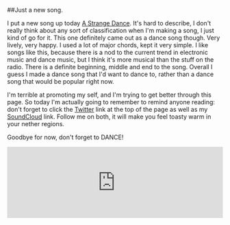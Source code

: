 <!-- 
.. title: A Strange Dance
.. slug: a-strange-dance
.. date: 2014/05/23 08:42:36
.. tags: music, dance, instrumental, Update
.. link: 
.. description: I put a new song up		
.. type: text
-->

##Just a new song. 

I put a new song up today [A Strange Dance](https://soundcloud.com/al_hacha/strange-dance). It's hard to describe, I don't really think about any sort of classification when I'm making a song, I just kind of go for it. This one definitely came out as a dance song though. Very lively, very happy. I used a lot of major chords, kept it very simple. I like songs like this, because there is a nod to the current trend in electronic music and dance music, but I think it's more musical than the stuff on the radio. There is a definite beginning, middle and end to the song. Overall I guess I made a dance song that I'd want to dance to, rather than a dance song that would be popular right now. 

I'm terrible at promoting my self, and I'm trying to get better through this page. So today I'm actually going to remember to remind anyone reading: don't forget to click the [Twitter](https://twitter.com/al_hacha) link at the top of the page as well as my [SoundCloud](https://soundcloud.com/al_hacha) link. Follow me on both, it will make you feel toasty warm in your nether regions. 

Goodbye for now, don't forget to DANCE!

<iframe width="100%" height="166" scrolling="no" frameborder="no" src="https://w.soundcloud.com/player/?url=https%3A//api.soundcloud.com/tracks/150916234&amp;color=ff5500&amp;auto_play=false&amp;hide_related=false&amp;show_artwork=true"></iframe>
